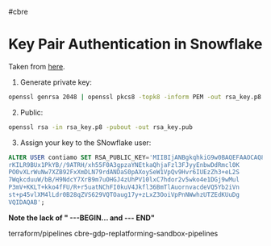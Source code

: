 #cbre 
# Key Pair Authentication in Snowflake

Taken from [here](https://docs.snowflake.com/en/user-guide/key-pair-auth).

1. Generate private key:
```bash
openssl genrsa 2048 | openssl pkcs8 -topk8 -inform PEM -out rsa_key.p8 -nocrypt
```
2. Public:
```bash
openssl rsa -in rsa_key.p8 -pubout -out rsa_key.pub
```
3. Assign your key to the SNowflake user:
```SQL
ALTER USER contiamo SET RSA_PUBLIC_KEY='MIIBIjANBgkqhkiG9w0BAQEFAAOCAQ8AMIIBCgKCAQEA1M4Nu+gpLToXFFYHRqL9
rKILR9BUx1PkYB//9ATRH/xh55F0A3gpzaYNEtkaQhjaFzl3FJyyEnbwDdRmcl0K
PO0vXLrWuNw7XZB92FxXmDLN79rdANDaS0pAXoySeW1VpQv9Hvr6IUEzZh3+eL2S
7WqkcduuW/bB/H9NdcY7XrB9m7uOHGJ4zUhPV10lxC7hdor2v5wko4e1DGj9wMul
P3mV+KKLT+kko4fFU/R+r5uatNChFI0kuV4Jkfl36BmTlAuornvacdeVQ5Yb2iVn
st+p45vlXM4lLdr0B28qZVS629VQTOaug17y+zLxZ3OoiVpPnNWwhzUTZEdKUuDg
VQIDAQAB';
```

**Note the lack of " ---BEGIN... and --- END"**


terraform/pipelines
cbre-gdp-replatforming-sandbox-pipelines